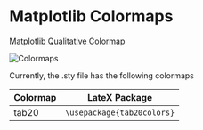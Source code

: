 # Matplotlib Colormaps

[Matplotlib Qualitative Colormap](https://matplotlib.org/stable/users/explain/colors/colormaps.html#qualitative)

![Colormaps](https://matplotlib.org/stable/_images/sphx_glr_colormaps_006.png)

Currently, the .sty file has the following colormaps

| Colormap | LateX Package |
|----------|---------------|
|   tab20  |  `\usepackage{tab20colors}` |
